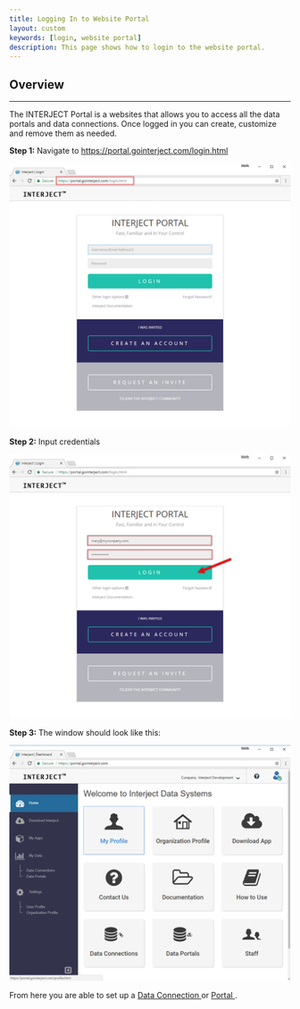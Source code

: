 ```yaml
---
title: Logging In to Website Portal
layout: custom
keywords: [login, website portal]
description: This page shows how to login to the website portal.
---
```


##  **Overview**
---
The INTERJECT Portal is a websites that allows you to access all the data portals and data connections. Once logged in you can create, customize and remove them as needed. 

**Step 1:** Navigate to [ https://portal.gointerject.com/login.html ](https://portal.gointerject.com/login.html)

![](/images/Login/01.png)

**Step 2:** Input credentials 

![](/images/Login/02.png)

**Step 3:** The window should look like this: 

![](/images/Login/03.png)

From here you are able to set up a [ Data Connection ](/wPortal/Lab-15.2-Database-Connection.html) or [ Portal ](/wPortal/Data-Portals.html). 
